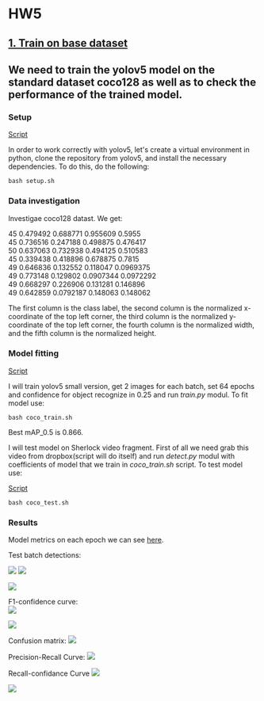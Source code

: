 # HW5

## [**1. Train on base dataset**](/HW5/README.md#we-need-to-train-the-yolov5-model-on-the-standard-dataset-coco128-as-well-as-to-check-the-performance-of-the-trained-model)

## 

## We need to train the yolov5 model on the standard dataset coco128 as well as to check the performance of the trained model.

### Setup

[Script](/HW5/setup.sh)

In order to work correctly with yolov5, let's create a virtual environment in python, clone the repository from yolov5, and install the necessary dependencies. To do this, do the following:

```{bash}
bash setup.sh
```

### Data investigation

Investigae coco128 datast. We get:

45 0.479492 0.688771 0.955609 0.5955  
45 0.736516 0.247188 0.498875 0.476417  
50 0.637063 0.732938 0.494125 0.510583  
45 0.339438 0.418896 0.678875 0.7815   
49 0.646836 0.132552 0.118047 0.0969375  
49 0.773148 0.129802 0.0907344 0.0972292   
49 0.668297 0.226906 0.131281 0.146896  
49 0.642859 0.0792187 0.148063 0.148062  

The first column is the class label, the second column is the normalized x-coordinate of the top left corner, the third column is the normalized y-coordinate of the top left corner, the fourth column is the normalized width, and the fifth column is the normalized height.


### Model fitting

[Script](/HW5/coco_train.sh)

I will train yolov5 small version, get 2 images for each batch, set 64 epochs and confidence for object recognize in 0.25 and run *train.py* modul. To fit model use:

```{bash}
bash coco_train.sh
```

Best mAP_0.5 is 0.866.

I will test model on Sherlock video fragment. First of all we need grab this video from dropbox(script will do itself) and run *detect.py* modul with coefficients of model that we train in *coco_train.sh* script. To test model use:

[Script](/HW5/coco_test.sh)

```{bash}
bash coco_test.sh
```

### Results

Model metrics on each epoch we can see [here](/HW5/Coco/coco_resualts.md).

Test batch detections:  

![](/HW5/Coco/coco_4.jpg)
![](/HW5/Coco/coco_10.jpg)

![](/HW5/Coco/coco_1.jpg)

F1-confidence curve:  
![](/HW5/Coco/coco_6.jpg)

![](/HW5/Coco/coco_8.jpg)

Confusion matrix:
![](/HW5/Coco/coco_12.jpg)

Precision-Recall Curve:
![](/HW5/Coco/coco_13.jpg)

Recall-confidance Curve
![](/HW5/Coco/coco_14.jpg)

![](/HW5/Coco/coco_15.jpg)
